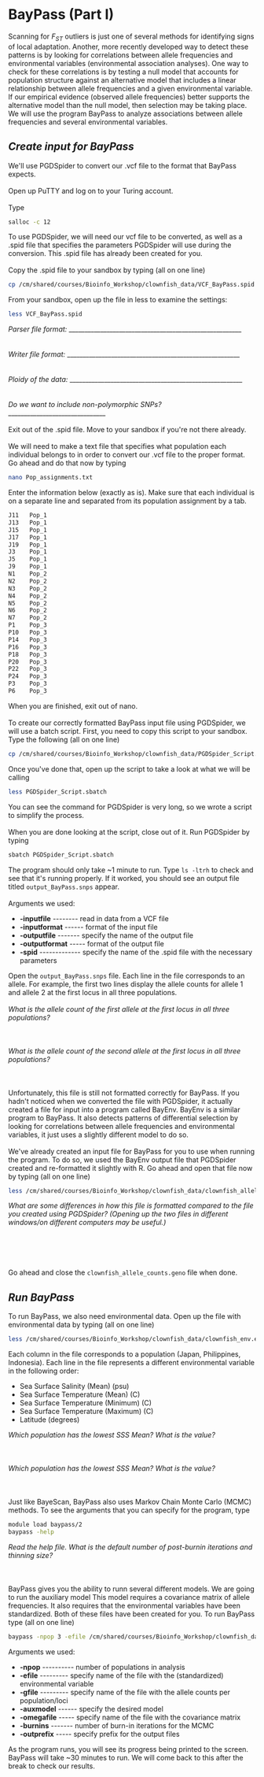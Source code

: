 BayPass (Part I)
================

Scanning for *F*<sub>*ST*</sub> outliers is just one of several methods for identifying signs of local adaptation. Another, more recently developed way to detect these patterns is by looking for correlations between allele frequencies and environmental variables (environmental association analyses). One way to check for these correlations is by testing a null model that accounts for population structure against an alternative model that includes a linear relationship between allele frequencies and a given environmental variable. If our empirical evidence (observed allele frequencies) better supports the alternative model than the null model, then selection may be taking place. We will use the program BayPass to analyze associations between allele frequencies and several environmental variables.

***Create input for BayPass***
------------------------------

We'll use PGDSpider to convert our .vcf file to the format that BayPass expects.
\
\
Open up PuTTY and log on to your Turing account.
\
\
Type

``` bash
salloc -c 12
```

To use PGDSpider, we will need our vcf file to be converted, as well as a .spid file that specifies the parameters PGDSpider will use during the conversion. This .spid file has already been created for you.
\
\
Copy the .spid file to your sandbox by typing (all on one line)

``` bash
cp /cm/shared/courses/Bioinfo_Workshop/clownfish_data/VCF_BayPass.spid /cm/shared/courses/Bioinfo_Workshop/sandboxes/yoursandbox/
```

From your sandbox, open up the file in less to examine the settings:

``` bash
less VCF_BayPass.spid
```

*Parser file format:* \_\_\_\_\_\_\_\_\_\_\_\_\_\_\_\_\_\_\_\_\_\_\_\_\_\_\_\_\_\_\_\_\_\_\_\_\_\_\_\_\_\_\_\_\_\_\_\_\_\_\_\_\_\_\_
\
\
\
*Writer file format:* \_\_\_\_\_\_\_\_\_\_\_\_\_\_\_\_\_\_\_\_\_\_\_\_\_\_\_\_\_\_\_\_\_\_\_\_\_\_\_\_\_\_\_\_\_\_\_\_\_\_\_\_\_\_\_
\
\
\
*Ploidy of the data:* \_\_\_\_\_\_\_\_\_\_\_\_\_\_\_\_\_\_\_\_\_\_\_\_\_\_\_\_\_\_\_\_\_\_\_\_\_\_\_\_\_\_\_\_\_\_\_\_\_\_\_\_\_\_\_
\
\
\
*Do we want to include non-polymorphic SNPs?* \_\_\_\_\_\_\_\_\_\_\_\_\_\_\_\_\_\_\_\_\_\_\_\_\_\_\_\_\_\_\_
\
\
Exit out of the .spid file. Move to your sandbox if you're not there already.
\
\
We will need to make a text file that specifies what population each individual belongs to in order to convert our .vcf file to the proper format. Go ahead and do that now by typing

``` bash
nano Pop_assignments.txt
```

Enter the information below (exactly as is). Make sure that each individual is on a separate line and separated from its population assignment by a tab.

``` bash
J11   Pop_1
J13   Pop_1
J15   Pop_1
J17   Pop_1
J19   Pop_1
J3    Pop_1
J5    Pop_1
J9    Pop_1
N1    Pop_2
N2    Pop_2
N3    Pop_2
N4    Pop_2
N5    Pop_2
N6    Pop_2
N7    Pop_2
P1    Pop_3
P10   Pop_3
P14   Pop_3
P16   Pop_3
P18   Pop_3
P20   Pop_3
P22   Pop_3
P24   Pop_3
P3    Pop_3
P6    Pop_3
```

When you are finished, exit out of nano.
\
\
To create our correctly formatted BayPass input file using PGDSpider, we will use a batch script. First, you need to copy this script to your sandbox. Type the following (all on one line)

``` bash
cp /cm/shared/courses/Bioinfo_Workshop/clownfish_data/PGDSpider_Script.sbatch /cm/shared/courses/Bioinfo_Workshop/sandboxes/yoursandbox
```

Once you've done that, open up the script to take a look at what we will be calling

``` bash
less PGDSpider_Script.sbatch
```

You can see the command for PGDSpider is very long, so we wrote a script to simplify the process.
\
\
When you are done looking at the script, close out of it. Run PGDSpider by typing

``` bash
sbatch PGDSpider_Script.sbatch
```

The program should only take ~1 minute to run. Type `ls -ltrh` to check and see that it's running properly. If it worked, you should see an output file titled `output_BayPass.snps` appear.
\
\
Arguments we used:

-   **-inputfile** -------- read in data from a VCF file
-   **-inputformat** ------ format of the input file
-   **-outputfile** ------- specify the name of the output file
-   **-outputformat** ----- format of the output file
-   **-spid** ------------- specify the name of the .spid file with the necessary parameters

Open the `output_BayPass.snps` file. Each line in the file corresponds to an allele. For example, the first two lines display the allele counts for allele 1 and allele 2 at the first locus in all three populations.
\
\
*What is the allele count of the first allele at the first locus in all three populations?*
\
\
\
\
*What is the allele count of the second allele at the first locus in all three populations?*
\
\
\
\
Unfortunately, this file is still not formatted correctly for BayPass. If you hadn't noticed when we converted the file with PGDSpider, it actually created a file for input into a program called BayEnv. BayEnv is a similar program to BayPass. It also detects patterns of differential selection by looking for correlations between allele frequencies and environmental variables, it just uses a slightly different model to do so.
\
\
We've already created an input file for BayPass for you to use when running the program. To do so, we used the BayEnv output file that PGDSpider created and re-formatted it slightly with R. Go ahead and open that file now by typing (all on one line)

``` bash
less /cm/shared/courses/Bioinfo_Workshop/clownfish_data/clownfish_allele_counts.geno
```

*What are some differences in how this file is formatted compared to the file you created using PGDSpider? (Opening up the two files in different windows/on different computers may be useful.)*
\
\
\
\
\
\
Go ahead and close the `clownfish_allele_counts.geno` file when done.

***Run BayPass***
-----------------

To run BayPass, we also need environmental data. Open up the file with environmental data by typing (all on one line)

``` bash
less /cm/shared/courses/Bioinfo_Workshop/clownfish_data/clownfish_env.env
```

Each column in the file corresponds to a population (Japan, Philippines, Indonesia). Each line in the file represents a different environmental variable in the following order:

-   Sea Surface Salinity (Mean) (psu)
-   Sea Surface Temperature (Mean) (C)
-   Sea Surface Temperature (Minimum) (C)
-   Sea Surface Temperature (Maximum) (C)
-   Latitude (degrees)

*Which population has the lowest SSS Mean? What is the value?*
\
\
\
\
*Which population has the lowest SSS Mean? What is the value?*
\
\
\
\
Just like BayeScan, BayPass also uses Markov Chain Monte Carlo (MCMC) methods. To see the arguments that you can specify for the program, type

``` bash
module load baypass/2
baypass -help
```

*Read the help file. What is the default number of post-burnin iterations and thinning size?*
\
\
\
\
BayPass gives you the ability to runn several different models. We are going to run the auxiliary model This model requires a covariance matrix of allele frequencies. It also requires that the environmental variables have been standardized. Both of these files have been created for you. To run BayPass type (all on one line)

``` bash
baypass -npop 3 -efile /cm/shared/courses/Bioinfo_Workshop/clownfish_data/clownfish_data_scaled.env -gfile /cm/shared/courses/Bioinfo_Workshop/clownfish_data/clownfish_allele_counts.geno -auxmodel -omegafile /cm/shared/courses/Bioinfo_Workshop/clownfish_data/clownfish_mat.cov -burnin 50000 -outprefix BayPass_aux_output
```

Arguments we used:

-   **-npop** ---------- number of populations in analysis
-   **-efile** --------- specify name of the file with the (standardized) environmental variable
-   **-gfile** --------- specify name of the file with the allele counts per population/loci
-   **-auxmodel** ------ specify the desired model
-   **-omegafile** ----- specify name of the file with the covariance matrix
-   **-burnins** ------- number of burn-in iterations for the MCMC
-   **-outprefix** ----- specify prefix for the output files

As the program runs, you will see its progress being printed to the screen. BayPass will take ~30 minutes to run. We will come back to this after the break to check our results.
